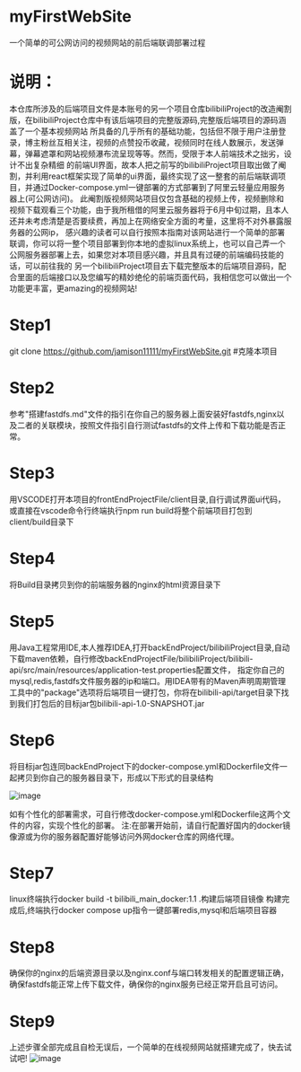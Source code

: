 # myFirstWebSite
一个简单的可公网访问的视频网站的前后端联调部署过程
# 说明：
本仓库所涉及的后端项目文件是本账号的另一个项目仓库bilibiliProject的改造阉割版，在bilibiliProject仓库中有该后端项目的完整版源码,完整版后端项目的源码涵盖了一个基本视频网站
所具备的几乎所有的基础功能，包括但不限于用户注册登录，博主粉丝互相关注，视频的点赞投币收藏，视频同时在线人数展示，发送弹幕，弹幕遮罩和网站视频瀑布流呈现等等。然而，受限于本人前端技术之拙劣，设计不出复杂精细
的前端UI界面，故本人把之前写的bilibiliProject项目取出做了阉割，并利用react框架实现了简单的ui界面，最终实现了这一整套的前后端联调项目，并通过Docker-compose.yml一键部署的方式部署到了阿里云轻量应用服务器上(可公网访问)。
此阉割版视频网站项目仅包含基础的视频上传，视频删除和视频下载观看三个功能，由于我所租借的阿里云服务器将于6月中旬过期，且本人还并未考虑清楚是否要续费，再加上在网络安全方面的考量，这里将不对外暴露服务器的公网ip，
感兴趣的读者可以自行按照本指南对该网站进行一个简单的部署联调，你可以将一整个项目部署到你本地的虚拟linux系统上，也可以自己弄一个公网服务器部署上去，如果您对本项目感兴趣，并且具有过硬的前端编码技能的话，可以前往我的
另一个bilibiliProject项目去下载完整版本的后端项目源码，配合里面的后端接口以及您编写的精妙绝伦的前端页面代码，我相信您可以做出一个功能更丰富，更amazing的视频网站!
# Step1
git clone https://github.com/jamison11111/myFirstWebSite.git  #克隆本项目
# Step2
参考"搭建fastdfs.md"文件的指引在你自己的服务器上面安装好fastdfs,nginx以及二者的关联模块，按照文件指引自行测试fastdfs的文件上传和下载功能是否正常。
# Step3
用VSCODE打开本项目的frontEndProjectFile/client目录,自行调试界面ui代码，或直接在vscode命令行终端执行npm run build将整个前端项目打包到client/build目录下
# Step4
将Build目录拷贝到你的前端服务器的nginx的html资源目录下
# Step5
用Java工程常用IDE,本人推荐IDEA,打开backEndProject/bilibiliProject目录,自动下载maven依赖，自行修改backEndProjectFile/bilibiliProject/bilibili-api/src/main/resources/application-test.properties配置文件，
指定你自己的mysql,redis,fastdfs文件服务器的ip和端口。用IDEA带有的Maven声明周期管理工具中的"package"选项将后端项目一键打包，你将在bilibili-api/target目录下找到我们打包后的目标jar包bilibili-api-1.0-SNAPSHOT.jar
# Step6
将目标jar包连同backEndProject下的docker-compose.yml和Dockerfile文件一起拷贝到你自己的服务器目录下，形成以下形式的目录结构

![image](https://github.com/user-attachments/assets/8ddad0bf-0ca2-4e2f-ab20-8f779dffe098)

如有个性化的部署需求，可自行修改docker-compose.yml和Dockerfile这两个文件的内容，实现个性化的部署。
注:在部署开始前，请自行配置好国内的docker镜像源或为你的服务器配置好能够访问外网docker仓库的网络代理。
# Step7
linux终端执行docker build -t bilibili_main_docker:1.1 .构建后端项目镜像
构建完成后,终端执行docker compose up指令一键部署redis,mysql和后端项目容器
# Step8
确保你的nginx的后端资源目录以及nginx.conf与端口转发相关的配置逻辑正确，确保fastdfs能正常上传下载文件，确保你的nginx服务已经正常开启且可访问。
# Step9
上述步骤全部完成且自检无误后，一个简单的在线视频网站就搭建完成了，快去试试吧!
![image](https://github.com/user-attachments/assets/f77e2873-f8f8-4586-859b-5556b3ac6488)





